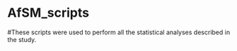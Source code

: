 # AfSM_scripts
#These scripts were used to perform all the statistical analyses described in the study. 
